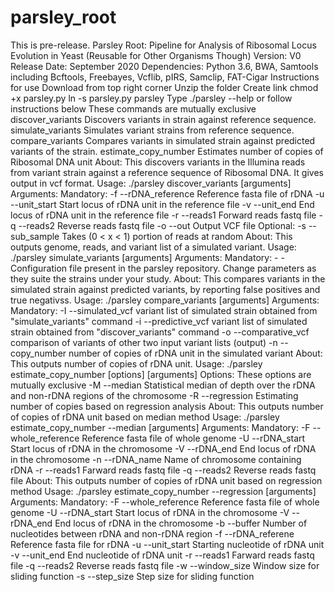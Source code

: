 # parsley_root
This is pre-release.
Parsley Root: Pipeline for Analysis of Ribosomal Locus Evolution in Yeast (Reusable for Other Organisms Though)
Version: V0
Release Date: September 2020
Dependencies: Python 3.6, BWA, Samtools including Bcftools, Freebayes, Vcflib, pIRS, Samclip, FAT-Cigar
Instructions for use
Download from top right corner
Unzip the folder
Create link
chmod +x parsley.py
ln -s parsley.py parsley
Type ./parsley --help
or follow instructions below
These commands are mutually exclusive
        discover_variants       Discovers variants in strain against reference sequence.
        simulate_variants       Simulates variant strains from reference sequence.
        compare_variants        Compares variants in simulated strain against predicted variants of the strain.
        estimate_copy_number    Estimates number of copies of Ribosomal DNA unit
About:  This discovers variants in the Illumina reads from variant strain against a reference sequence of Ribosomal DNA. It gives output in vcf format.
Usage:  ./parsley discover_variants [arguments]
Arguments:
        Mandatory:
                -f      --rDNA_reference        Reference fasta file of rDNA
                -u      --unit_start            Start locus of rDNA unit in the reference file
                -v      --unit_end              End locus of rDNA unit in the reference file
                -r      --reads1                Forward reads fastq file
                -q      --reads2                Reverse reads fastq file
                -o      --out                   Output VCF file
        Optional:
                -s      --sub_sample            Takes (0 < x < 1) portion of reads at random
About:  This outputs genome, reads, and variant list of a simulated variant.
Usage:  ./parsley simulate_variants [arguments]
Arguments:
 Mandatory:
                -       -                       Configuration file present in the parsley repository. Change parameters as they suite the strains under your study.
About:   This compares variants in the simulated strain against predicted variants, by reporting false positives and true negativss.
Usage:   ./parsley compare_variants [arguments]
Arguments:
 Mandatory:
                -I      --simulated_vcf         variant list of simulated strain obtained from "simulate_variants" command
                -i      --predictive_vcf        variant list of simulated strain obtained from "discover_variants" command
                -o      --comparative_vcf       comparison of variants of other two input variant lists (output)
                -n      --copy_number           number of copies of rDNA unit in the simulated variant
About:  This outputs number of copies of rDNA unit.
Usage:  ./parsley estimate_copy_number [options] [arguments]
Options:        These options are mutually exclusive
        -M      --median        Statistical median of depth over the rDNA and non-rDNA regions of the chromosome
        -R      --regression    Estimating number of copies based on regression analysis
About:  This outputs number of copies of rDNA unit based on median method
Usage:  ./parsley estimate_copy_number --median [arguments]
Arguments:
        Mandatory:
                -F      --whole_reference       Reference fasta file of whole genome
                -U      --rDNA_start            Start locus of rDNA in the chromosome
                -V      --rDNA_end              End locus of rDNA in the chromosome
                -n      --rDNA_name             Name of chromosome containing rDNA
                -r      --reads1                Farward reads fastq file
                -q      --reads2                Reverse reads fastq file
About:  This outputs number of copies of rDNA unit based on regression method
Usage:   ./parsley estimate_copy_number --regression [arguments]
Arguments:
        Mandatory:
        -F      --whole_reference       Reference fasta file of whole genome
        -U      --rDNA_start            Start locus of rDNA in the chromosome
        -V      --rDNA_end              End locus of rDNA in the chromosome
        -b      --buffer                Number of nucleotides between rDNA and non-rDNA region
        -f      --rDNA_referene         Reference fasta file for rDNA
        -u      --unit_start            Starting nucleotide of rDNA unit
        -v      --unit_end              End nucleotide of rDNA unit
        -r      --reads1                Farward reads fastq file
        -q      --reads2                Reverse reads fastq file
        -w      --window_size           Window size for sliding function
        -s      --step_size             Step size for sliding function
